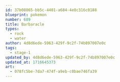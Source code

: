 ```yaml
---
id: 37b08865-bb5c-4401-a684-4e8c316c0188
blueprint: pokemon
number: 689
title: Barbaracle
types:
  - rock
  - water
author: 4d8d6ede-5963-429f-9c2f-74b897007e0c
tags:
  - stage-1
updated_by: 4d8d6ede-5963-429f-9c2f-74b897007e0c
updated_at: 1716645373
art:
  - 078fc5be-7da7-474f-a9eb-c0bae746fa39
---
```

